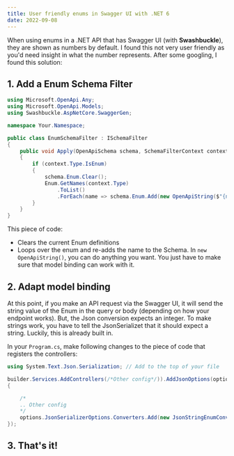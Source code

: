 ```yaml
---
title: User friendly enums in Swagger UI with .NET 6
date: 2022-09-08
---
```


When using enums in a .NET API that has Swagger UI (with **Swashbuckle**), they are shown as numbers by default. I found this not very user friendly as you'd need insight in what the number represents. After some googling, I found this solution:

## 1. Add a Enum Schema Filter

````c#
using Microsoft.OpenApi.Any;
using Microsoft.OpenApi.Models;
using Swashbuckle.AspNetCore.SwaggerGen;

namespace Your.Namespace;

public class EnumSchemaFilter : ISchemaFilter
{
    public void Apply(OpenApiSchema schema, SchemaFilterContext context)
    {
        if (context.Type.IsEnum)
        {
            schema.Enum.Clear();
            Enum.GetNames(context.Type)
                .ToList()
                .ForEach(name => schema.Enum.Add(new OpenApiString($"{name}")));
        }
    }
}
````

This piece of code:

- Clears the current Enum definitions
- Loops over the enum and re-adds the name to the Schema. In `new OpenApiString()`, you can do anything you want. You just have to make sure that model binding can work with it.

## 2. Adapt model binding

At this point, if you make an API request via the Swagger UI, it will send the string value of the Enum in the query or body (depending on how your endpoint works). But, the Json conversion expects an integer. To make strings work, you have to tell the JsonSerializet that it should expect a string. Luckily, this is already built in.

In your `Program.cs`, make following changes to the piece of code that registers the controllers:

```c#
using System.Text.Json.Serialization; // Add to the top of your file

builder.Services.AddControllers(/*Other config*/)).AddJsonOptions(options =>
{

    /*
    .. Other config
    */
    options.JsonSerializerOptions.Converters.Add(new JsonStringEnumConverter());
});
```

## 3. That's it!
